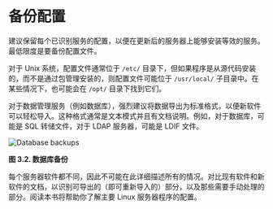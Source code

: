 # 备份配置

建议保留每个已识别服务的配置，以便在更新后的服务器上能够安装等效的服务。最低限度是要备份配置文件。

对于 Unix 系统，配置文件通常位于 `/etc/` 目录下，但如果程序是从源代码安装的，而不是通过包管理安装的，则配置文件可能位于 `/usr/local/` 子目录中。在某些情况下，也可能会在 `/opt/` 目录下找到它们。

对于数据管理服务（例如数据库），强烈建议将数据导出为标准格式，以便新软件可以轻松导入。这种格式通常是文本模式并且有文档说明。例如，对于数据库，可能是 SQL 转储文件，对于 LDAP 服务器，可能是 LDIF 文件。

![Database backups](https://www.debian.org/doc/manuals/debian-handbook/images.en/existing-setup-2.png)

**图 3.2. 数据库备份**

每个服务器软件都不同，因此不可能在此详细描述所有的情况。对比现有软件和新软件的文档，以识别可导出的（即可重新导入的）部分，以及那些需要手动处理的部分。阅读本书将帮助你了解主要 Linux 服务器程序的配置。